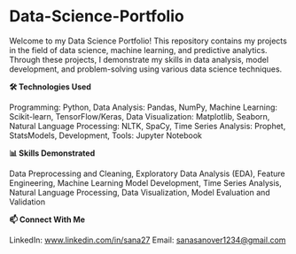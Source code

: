 # Data-Science-Portfolio
Welcome to my Data Science Portfolio! This repository contains my projects in the field of data science, machine learning, and predictive analytics. Through these projects, I demonstrate my skills in data analysis, model development, and problem-solving using various data science techniques.

**🛠️ Technologies Used**

Programming: Python, Data Analysis: Pandas, NumPy, Machine Learning: Scikit-learn, TensorFlow/Keras, Data Visualization: Matplotlib, Seaborn, Natural Language Processing: NLTK, SpaCy, Time Series Analysis: Prophet, StatsModels, Development, Tools: Jupyter Notebook

**📊 Skills Demonstrated**

Data Preprocessing and Cleaning, Exploratory Data Analysis (EDA), Feature Engineering, Machine Learning Model Development, Time Series Analysis, Natural Language Processing, Data Visualization, Model Evaluation and Validation

**📫 Connect With Me**

LinkedIn: www.linkedin.com/in/sana27
Email: sanasanover1234@gmail.com

